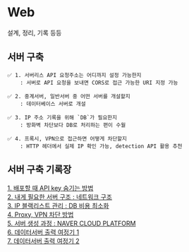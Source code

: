# Web
설계, 정리, 기록 등등

## 서버 구축
```
✅ 1. 서버리스 API 요청주소는 어디까지 설정 가능한지
    : 서버로 API 요청을 보내면 CORS로 접근 가능한 URI 지정 가능

✅ 2. 중계서버, 일반서버 중 어떤 서버를 개설할지 
    : 데이터베이스 서버로 개설   

✅ 3. IP 주소 기록을 위해 `DB`가 필요한지      
    : 방화벽 차단보다 DB로 처리하는 편이 수월
 
✅ 4. 프록시, VPN으로 접근하면 어떻게 차단할지      
    : HTTP 헤더에서 실제 IP 확인 가능, detection API 활용 추천
```

서버 구축 기록장
---

[1. 배포할 때 API key 숨기는 방법](./md/API_Key_Hide.md)    
[2. 내게 필요한 서버 구조 : 네트워크 구조](./md/clientServerArchitecture.md)    
[3. IP 블랙리스트 관리 : DB 비용 최소화](./md/IPBlacklistManagement.md)     
[4. Proxy, VPN 차단 방법](./md/IPBlacklistManagement.md)        
[5. 서버 생성 과정 : NAVER CLOUD PLATFORM](./md/create_ncp_server.md)       
[6. 데이터서버 출력 여정기 1 ](./md/dataserverJourney1.md)     
[7. 데이터서버 출력 여정기 2 ](./md/dataserverJourney2.md)     

